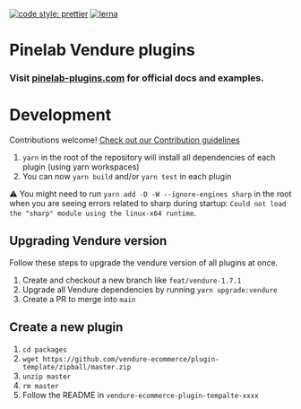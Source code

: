 [![code style: prettier](https://img.shields.io/badge/code_style-prettier-ff69b4.svg)](https://github.com/prettier/prettier)
[![lerna](https://img.shields.io/badge/maintained%20with-lerna-cc00ff.svg)](https://lerna.js.org/)

# Pinelab Vendure plugins

### Visit [pinelab-plugins.com](https://pinelab-plugins.com/) for official docs and examples.

# Development

Contributions welcome! [Check out our Contribution guidelines](./CONTRIBUTING.md)

1. `yarn` in the root of the repository will install all dependencies of each plugin (using yarn workspaces)
2. You can now `yarn build` and/or `yarn test` in each plugin

:warning: You might need to run `yarn add -D -W --ignore-engines sharp` in the root when you are seeing errors related to sharp during startup: `Could not load the "sharp" module using the linux-x64 runtime`.

## Upgrading Vendure version

Follow these steps to upgrade the vendure version of all plugins at once.

1. Create and checkout a new branch like `feat/vendure-1.7.1`
2. Upgrade all Vendure dependencies by running `yarn upgrade:vendure`
3. Create a PR to merge into `main`

## Create a new plugin

1. `cd packages`
2. `wget https://github.com/vendure-ecommerce/plugin-template/zipball/master.zip`
3. `unzip master`
4. `rm master`
5. Follow the README in `vendure-ecommerce-plugin-tempalte-xxxx`
